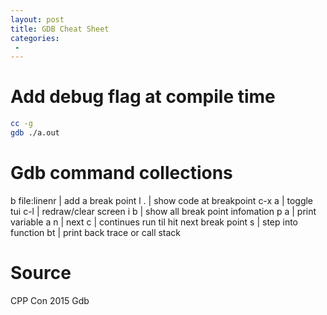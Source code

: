 ```yaml
---
layout: post
title: GDB Cheat Sheet
categories:
 -
---
```


# Add debug flag at compile time

```sh
cc -g 
gdb ./a.out
```

# Gdb command collections

b file:linenr | add a break point
l . | show code at breakpoint
c-x a | toggle tui
c-l | redraw/clear screen
i b | show all break point infomation
p a | print variable a
n | next 
c | continues run til hit next break point
s | step into function
bt | print back trace or call stack

# Source

CPP Con 2015 Gdb
